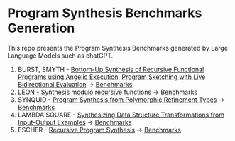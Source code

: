 # Program Synthesis Benchmarks Generation

This repo presents the Program Synthesis Benchmarks generated by Large Language Models such as chatGPT.

1. BURST, SMYTH - [Bottom-Up Synthesis of Recursive Functional Programs using Angelic Execution](https://www.cs.utexas.edu/~amiltner/burst.pdf), [Program Sketching with Live Bidirectional Evaluation](https://dl.acm.org/doi/pdf/10.1145/3408991) -> [Benchmarks](https://github.com/Saksham4796/program_synthesis_benchmarks/blob/master/Benchmarks%20for%20BURST%20%26%20SYMTH.ipynb)
2. LEON - [Synthesis modulo recursive functions](https://dl.acm.org/doi/10.1145/2544173.2509555) -> [Benchmarks](https://github.com/Saksham4796/program_synthesis_benchmarks/blob/master/Benchmarks%20for%20LEON.ipynb)
3. SYNQUID - [Program Synthesis from Polymorphic Refinement Types](https://cseweb.ucsd.edu/~npolikarpova/publications/pldi16.pdf) -> [Benchmarks](https://github.com/Saksham4796/program_synthesis_benchmarks/blob/master/Benchmarks%20for%20Synquid.ipynb)
4. LAMBDA SQUARE - [Synthesizing Data Structure Transformations from Input-Output Examples](https://www.cs.utexas.edu/~swarat/pubs/pldi15.pdf) -> [Benchmarks](https://github.com/Saksham4796/program_synthesis_benchmarks/blob/master/Benchmarks%20for%20Lambda%20Square.ipynb)
5. ESCHER - [Recursive Program Synthesis](https://link.springer.com/chapter/10.1007/978-3-642-39799-8_67) -> [Benchmarks](https://github.com/Saksham4796/program_synthesis_benchmarks/blob/master/Benchmarks%20for%20Escher.ipynb)
